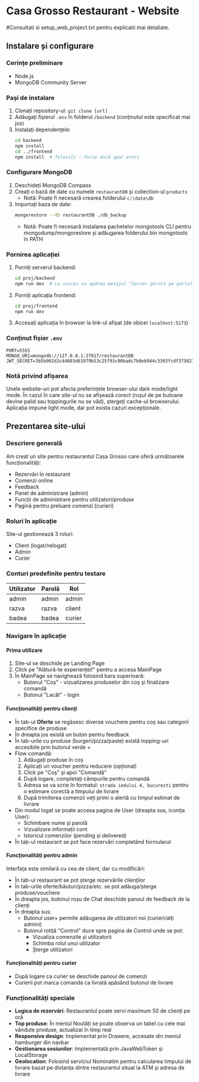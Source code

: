 # Casa Grosso Restaurant - Website

#Consultati si setup_web_project.txt pentru explicatii mai detaliate.

## Instalare și configurare

### Cerințe preliminare
- Node.js
- MongoDB Community Server

### Pași de instalare
1. Clonați repository-ul: `git clone [url]`
2. Adăugați fișierul `.env` în folderul `/backend` (conținutul este specificat mai jos)
3. Instalați dependențele:
   ```bash
   cd backend
   npm install
   cd ../frontend
   npm install  # folosiți --force dacă apar erori
   ```

### Configurare MongoDB
1. Deschideți MongoDB Compass
2. Creați o bază de date cu numele `restaurantDB` și collection-ul `products`
   - Notă: Poate fi necesară crearea folderului `c:\data\db`
3. Importați baza de date:
   ```bash
   mongorestore --db restaurantDB ./db_backup
   ```
   - Notă: Poate fi necesară instalarea pachetelor mongotools CLI pentru mongodump/mongorestore și adăugarea folderului bin mongotools în PATH

### Pornirea aplicației
1. Porniți serverul backend:
   ```bash
   cd proj/backend
   npm run dev  # La succes va apărea mesajul "Server pornit pe portul 5555"
   ```
2. Porniți aplicația frontend:
   ```bash
   cd proj/frontend
   npm run dev
   ```
3. Accesați aplicația în browser la link-ul afișat (de obicei `localhost:5173`)

### Conținut fișier `.env`
```
PORT=5555
MONGO_URI=mongodb://127.0.0.1:27017/restaurantDB
JWT_SECRET=3b5b902d2c44603d61979b53c25f93c90badc7b8eb944c3393fcdf375821145c
```

### Notă privind afișarea
Unele website-uri pot afecta preferințele browser-ului dark mode/light mode. În cazul în care site-ul nu se afișează corect (roșul de pe butoane devine palid sau toppingurile nu se văd), ștergeți cache-ul browserului. Aplicația impune light mode, dar pot exista cazuri excepționale.

## Prezentarea site-ului

### Descriere generală
Am creat un site pentru restaurantul Casa Grosso care oferă următoarele funcționalități:
- Rezervări în restaurant
- Comenzi online
- Feedback
- Panel de administrare (admin)
- Funcții de administrare pentru utilizatori/produse
- Pagină pentru preluare comenzi (curieri)

### Roluri în aplicație
Site-ul gestionează 3 roluri:
- Client (logat/nelogat)
- Admin
- Curier

### Conturi predefinite pentru testare
| Utilizator | Parolă | Rol |
|------------|--------|-----|
| admin      | admin  | admin |
| razva      | razva  | client |
| badea      | badea  | curier |

### Navigare în aplicație

#### Prima utilizare
1. Site-ul se deschide pe Landing Page
2. Click pe "Alătură-te experienței!" pentru a accesa MainPage
3. În MainPage se navighează folosind bara superioară:
   - Butonul "Coș" - vizualizarea produselor din coș și finalizare comandă
   - Butonul "Lacăt" - login

#### Funcționalități pentru clienți
- În tab-ul **Oferte** se regăsesc diverse vouchere pentru coș sau categorii specifice de produse
- În dreapta jos există un buton pentru feedback
- În tab-urile cu produse (burgeri/pizza/paste) există topping-uri accesibile prin butonul verde +
- Flow comandă:
  1. Adăugați produse în coș
  2. Aplicați un voucher pentru reducere (opțional)
  3. Click pe "Coș" și apoi "Comandă"
  4. După logare, completați câmpurile pentru comandă
  5. Adresa se va scrie în formatul: `strada iedului 4, bucuresti` pentru o estimare corectă a timpului de livrare
  6. După trimiterea comenzii veți primi o alertă cu timpul estimat de livrare
- Din modul logat se poate accesa pagina de User (dreapta sus, iconița User):
  - Schimbare nume și parolă
  - Vizualizare informații cont
  - Istoricul comenzilor (pending și delivered)
- În tab-ul restaurant se pot face rezervări completând formularul

#### Funcționalități pentru admin
Interfața este similară cu cea de client, dar cu modificări:
- În tab-ul restaurant se pot șterge rezervările clienților
- În tab-urile oferte/băuturi/pizza/etc. se pot adăuga/șterge produse/vouchere
- În dreapta jos, butonul roșu de Chat deschide panoul de feedback de la clienți
- În dreapta sus:
  - Butonul user+ permite adăugarea de utilizatori noi (curieri/alți admini)
  - Butonul rotiță "Control" duce spre pagina de Control unde se pot:
    - Vizualiza comenzile și utilizatorii
    - Schimba rolul unui utilizator
    - Șterge utilizatori

#### Funcționalități pentru curier
- După logare ca curier se deschide panoul de comenzi
- Curierii pot marca comanda ca livrată apăsând butonul de livrare

### Funcționalități speciale
- **Logica de rezervări**: Restaurantul poate servi maximum 50 de clienți pe oră
- **Top produse**: În meniul Noutăți se poate observa un tabel cu cele mai vândute produse, actualizat în timp real
- **Responsive design**: Implementat prin Drawere, accesate din meniul hamburger din navbar
- **Gestionarea sesiunilor**: Implementată prin JavaWebToken și LocalStorage
- **Geolocation**: Folosind serviciul Nominatim pentru calcularea timpului de livrare bazat pe distanța dintre restaurantul situat la ATM și adresa de livrare
